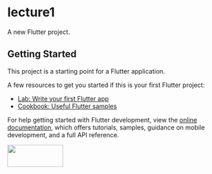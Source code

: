 # lecture1

A new Flutter project.

## Getting Started

This project is a starting point for a Flutter application.

A few resources to get you started if this is your first Flutter project:

- [Lab: Write your first Flutter app](https://docs.flutter.dev/get-started/codelab)
- [Cookbook: Useful Flutter samples](https://docs.flutter.dev/cookbook)

For help getting started with Flutter development, view the
[online documentation](https://docs.flutter.dev/), which offers tutorials,
samples, guidance on mobile development, and a full API reference.
<p> 
  
<img src = "https://user-images.githubusercontent.com/119835214/224661853-f4c680dd-af6b-49c5-b2eb-41c3b6bad2dd.PNG" height = "50" width = "50%">
<img src = "https://user-images.githubusercontent.com/119835214/224661855-3cce3387-3bd1-492d-bde2-7c1e0d99fcd1.PNG" height = "50" width = "50%>
<img src = "https://user-images.githubusercontent.com/119835214/224661858-b879c653-9c00-41ae-ad62-45e0a592fb14.PNG" height = "50" width = "50%>
<img src = "https://user-images.githubusercontent.com/119835214/224661862-d6612201-32b0-44af-8bb3-2eaf67c9442e.PNG" height = "50" width = "50%>
<img src = "https://user-images.githubusercontent.com/119835214/224662836-c3fe5265-c178-4bd8-a5c5-910046268393.PNG" height = "50" width = "50%>
<img src = "https://user-images.githubusercontent.com/119835214/224662843-5d8b19e9-9494-47d1-9e04-a168d8a15746.PNG" height = "50" width = "50%>
<img src = "https://user-images.githubusercontent.com/119835214/224662847-99f537a5-e066-4aa3-8d4b-39c9cd574e3d.PNG" height = "50" width = "50%>
<img src = "https://user-images.githubusercontent.com/119835214/224662883-f02acdc4-86aa-457f-b172-a0f57a58df77.JPG" height = "50" width = "50%>

</p>
